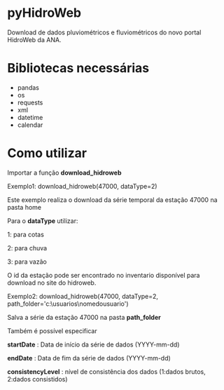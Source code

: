 # pyHidroWeb
Download de dados pluviométricos e fluviométricos do novo portal HidroWeb da ANA.

# Bibliotecas necessárias
- pandas
- os
- requests
- xml
- datetime
- calendar


# Como utilizar
Importar a função **download_hidroweb**

Exemplo1: download_hidroweb(47000, dataType=2)

Este exemplo realiza o download da série temporal da estação 47000 na pasta home

Para o **dataType** utilizar:

1: para cotas

2: para chuva

3: para vazão

O id da estação pode ser encontrado no inventario disponível para download no site do hidroweb.

Exemplo2: download_hidroweb(47000, dataType=2, path_folder='c:\usuarios\nomedousuario\')

Salva a série da estação 47000 na pasta **path_folder**

Também é possível especificar

**startDate** : Data de início da série de dados (YYYY-mm-dd)

**endDate** : Data de fim da série de dados (YYYY-mm-dd)

**consistencyLevel** : nível de consistência dos dados (1:dados brutos, 2:dados consistidos)
